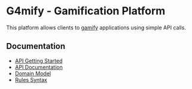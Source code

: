 # G4mify - Gamification Platform

This platform allows clients to [gamify](https://en.wikipedia.org/wiki/Gamification) applications using simple API calls.

## Documentation

  * [API Getting Started](docs/api.md)
  * [API Documentation](docs/api/build/paths.md)
  * [Domain Model](docs/models.md)
  * [Rules Syntax](docs/rules.md)